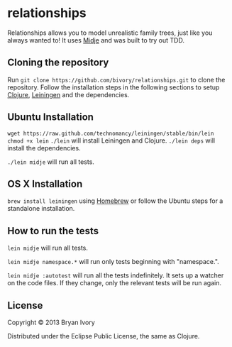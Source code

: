 # relationships

Relationships allows you to model unrealistic family trees, just like you always wanted to! It uses [Midje](https://github.com/marick/Midje/) and was built to try out TDD.

## Cloning the repository

Run `git clone https://github.com/bivory/relationships.git` to clone the repository. Follow the installation steps in the following sections to setup [Clojure](http://clojure.org/), [Leiningen](http://leiningen.org/) and the dependencies.

## Ubuntu Installation

`wget https://raw.github.com/technomancy/leiningen/stable/bin/lein`
`chmod +x lein`
`./lein` will install Leiningen and Clojure.
`./lein deps` will install the dependencies.

`./lein midje` will run all tests.

## OS X Installation

`brew install leiningen` using [Homebrew](http://brew.sh/) or follow the Ubuntu steps for a standalone installation.

## How to run the tests

`lein midje` will run all tests.

`lein midje namespace.*` will run only tests beginning with "namespace.".

`lein midje :autotest` will run all the tests indefinitely. It sets up a
watcher on the code files. If they change, only the relevant tests will be
run again.

## License

Copyright © 2013 Bryan Ivory

Distributed under the Eclipse Public License, the same as Clojure.
